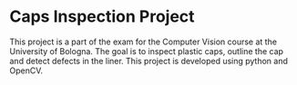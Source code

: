 # Caps Inspection Project
This project is a part of the exam for the Computer Vision course at the University of Bologna. The goal is to inspect plastic caps, outline the cap and detect defects in the liner.
This project is developed using python and OpenCV.